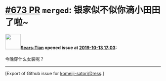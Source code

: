 # [\#673 PR](https://github.com/komeiji-satori/Dress/pull/673) `merged`: 银家似不似你滴小田田了啦~

#### <img src="https://avatars.githubusercontent.com/u/37389486?u=a95d310d5cce6bb51d7dd41dba5764f06d8915d1&v=4" width="50">[Sears-Tian](https://github.com/Sears-Tian) opened issue at [2019-10-13 17:03](https://github.com/komeiji-satori/Dress/pull/673):

今晚穿什么女装呢？




-------------------------------------------------------------------------------



[Export of Github issue for [komeiji-satori/Dress](https://github.com/komeiji-satori/Dress).]
